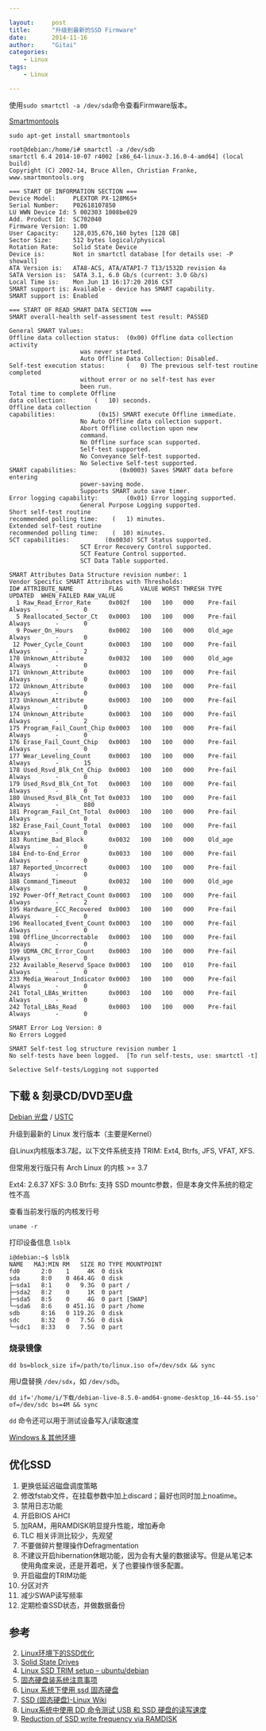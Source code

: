 ```yaml
---

layout:     post
title:      "升级到最新的SSD Firmware"
date:       2014-11-16
author:     "Gitai"
categories:
    - Linux
tags:
    - Linux

---
```



使用`sudo smartctl -a /dev/sda`命令查看Firmware版本。

[Smartmontools](https://www.smartmontools.org/)

```
sudo apt-get install smartmontools
```

<!--more-->

```
root@debian:/home/i# smartctl -a /dev/sdb
smartctl 6.4 2014-10-07 r4002 [x86_64-linux-3.16.0-4-amd64] (local build)
Copyright (C) 2002-14, Bruce Allen, Christian Franke, www.smartmontools.org

=== START OF INFORMATION SECTION ===
Device Model:     PLEXTOR PX-128M6S+
Serial Number:    P02618107850
LU WWN Device Id: 5 002303 1008be029
Add. Product Id:  SC702040
Firmware Version: 1.00
User Capacity:    128,035,676,160 bytes [128 GB]
Sector Size:      512 bytes logical/physical
Rotation Rate:    Solid State Device
Device is:        Not in smartctl database [for details use: -P showall]
ATA Version is:   ATA8-ACS, ATA/ATAPI-7 T13/1532D revision 4a
SATA Version is:  SATA 3.1, 6.0 Gb/s (current: 3.0 Gb/s)
Local Time is:    Mon Jun 13 16:17:20 2016 CST
SMART support is: Available - device has SMART capability.
SMART support is: Enabled

=== START OF READ SMART DATA SECTION ===
SMART overall-health self-assessment test result: PASSED

General SMART Values:
Offline data collection status:  (0x00)	Offline data collection activity
					was never started.
					Auto Offline Data Collection: Disabled.
Self-test execution status:      (   0)	The previous self-test routine completed
					without error or no self-test has ever 
					been run.
Total time to complete Offline 
data collection: 		(   10) seconds.
Offline data collection
capabilities: 			 (0x15) SMART execute Offline immediate.
					No Auto Offline data collection support.
					Abort Offline collection upon new
					command.
					No Offline surface scan supported.
					Self-test supported.
					No Conveyance Self-test supported.
					No Selective Self-test supported.
SMART capabilities:            (0x0003)	Saves SMART data before entering
					power-saving mode.
					Supports SMART auto save timer.
Error logging capability:        (0x01)	Error logging supported.
					General Purpose Logging supported.
Short self-test routine 
recommended polling time: 	 (   1) minutes.
Extended self-test routine
recommended polling time: 	 (  10) minutes.
SCT capabilities: 	       (0x003d)	SCT Status supported.
					SCT Error Recovery Control supported.
					SCT Feature Control supported.
					SCT Data Table supported.

SMART Attributes Data Structure revision number: 1
Vendor Specific SMART Attributes with Thresholds:
ID# ATTRIBUTE_NAME          FLAG     VALUE WORST THRESH TYPE      UPDATED  WHEN_FAILED RAW_VALUE
  1 Raw_Read_Error_Rate     0x002f   100   100   000    Pre-fail  Always       -       0
  5 Reallocated_Sector_Ct   0x0003   100   100   000    Pre-fail  Always       -       0
  9 Power_On_Hours          0x0002   100   100   000    Old_age   Always       -       0
 12 Power_Cycle_Count       0x0003   100   100   000    Pre-fail  Always       -       2
170 Unknown_Attribute       0x0032   100   100   000    Old_age   Always       -       0
171 Unknown_Attribute       0x0003   100   100   000    Pre-fail  Always       -       0
172 Unknown_Attribute       0x0003   100   100   000    Pre-fail  Always       -       0
173 Unknown_Attribute       0x0003   100   100   000    Pre-fail  Always       -       0
174 Unknown_Attribute       0x0003   100   100   000    Pre-fail  Always       -       2
175 Program_Fail_Count_Chip 0x0003   100   100   000    Pre-fail  Always       -       0
176 Erase_Fail_Count_Chip   0x0003   100   100   000    Pre-fail  Always       -       0
177 Wear_Leveling_Count     0x0003   100   100   000    Pre-fail  Always       -       15
178 Used_Rsvd_Blk_Cnt_Chip  0x0003   100   100   000    Pre-fail  Always       -       0
179 Used_Rsvd_Blk_Cnt_Tot   0x0003   100   100   000    Pre-fail  Always       -       0
180 Unused_Rsvd_Blk_Cnt_Tot 0x0033   100   100   000    Pre-fail  Always       -       880
181 Program_Fail_Cnt_Total  0x0003   100   100   000    Pre-fail  Always       -       0
182 Erase_Fail_Count_Total  0x0003   100   100   000    Pre-fail  Always       -       0
183 Runtime_Bad_Block       0x0032   100   100   000    Old_age   Always       -       0
184 End-to-End_Error        0x0033   100   100   000    Pre-fail  Always       -       0
187 Reported_Uncorrect      0x0003   100   100   000    Pre-fail  Always       -       0
188 Command_Timeout         0x0032   100   100   000    Old_age   Always       -       0
192 Power-Off_Retract_Count 0x0003   100   100   000    Pre-fail  Always       -       2
195 Hardware_ECC_Recovered  0x0003   100   100   000    Pre-fail  Always       -       0
196 Reallocated_Event_Count 0x0003   100   100   000    Pre-fail  Always       -       0
198 Offline_Uncorrectable   0x0003   100   100   000    Pre-fail  Always       -       0
199 UDMA_CRC_Error_Count    0x0003   100   100   000    Pre-fail  Always       -       0
232 Available_Reservd_Space 0x0003   100   100   010    Pre-fail  Always       -       0
233 Media_Wearout_Indicator 0x0003   100   100   000    Pre-fail  Always       -       0
241 Total_LBAs_Written      0x0003   100   100   000    Pre-fail  Always       -       0
242 Total_LBAs_Read         0x0003   100   100   000    Pre-fail  Always       -       0

SMART Error Log Version: 0
No Errors Logged

SMART Self-test log structure revision number 1
No self-tests have been logged.  [To run self-tests, use: smartctl -t]

Selective Self-tests/Logging not supported

```

## 下载 & 刻录CD/DVD至U盘

[Debian 光盘](https://www.debian.org/CD/) / [USTC](https://mirrors.ustc.edu.cn/)

升级到最新的 Linux 发行版本（主要是Kernel）

自Linux内核版本3.7起，以下文件系统支持 TRIM: Ext4, Btrfs, JFS, VFAT, XFS.

但常用发行版只有 Arch Linux 的内核 >= 3.7

Ext4: 2.6.37
XFS: 3.0
Btrfs: 支持 SSD mountc参数，但是本身文件系统的稳定性不高

查看当前发行版的内核发行号
```
uname -r
```

打印设备信息 `lsblk`
```
i@debian:~$ lsblk
NAME   MAJ:MIN RM   SIZE RO TYPE MOUNTPOINT
fd0      2:0    1     4K  0 disk 
sda      8:0    0 464.4G  0 disk 
├─sda1   8:1    0   9.3G  0 part /
├─sda2   8:2    0     1K  0 part 
├─sda5   8:5    0     4G  0 part [SWAP]
└─sda6   8:6    0 451.1G  0 part /home
sdb      8:16   0 119.2G  0 disk 
sdc      8:32   0   7.5G  0 disk 
└─sdc1   8:33   0   7.5G  0 part 
```

### 烧录镜像
```
dd bs=block_size if=/path/to/linux.iso of=/dev/sdx && sync
```
用U盘替换 `/dev/sdx`，如 `/dev/sdb`。

```
dd if='/home/i/下载/debian-live-8.5.0-amd64-gnome-desktop_16-44-55.iso' of=/dev/sdc bs=4M && sync
```

`dd` 命令还可以用于测试设备写入/读取速度



[Windows & 其他环境](https://wiki.archlinux.org/index.php/USB_Flash_Installation_Media)

## 优化SSD
1. 更换低延迟磁盘调度策略
2. 修改fstab文件，在挂载参数中加上discard；最好也同时加上noatime。
3. 禁用日志功能
4. 开启BIOS AHCI
5. 加RAM，用RAMDISK明显提升性能，增加寿命
6. TLC 相关评测比较少，先观望
7. 不要做碎片整理操作Defragmentation
8. 不建议开启hibernation休眠功能，因为会有大量的数据读写。但是从笔记本使用角度来说，还是开着吧，关了也要操作很多配置。
9. 开启磁盘的TRIM功能
10. 分区对齐
11. 减少SWAP读写频率
12. 定期检查SSD状态，并做数据备份

## 参考
2. [Linux环境下的SSD优化](http://www.jianshu.com/p/nQpqsN)
3. [Solid State Drives](https://wiki.archlinux.org/index.php/Solid_State_Drives)
4. [Linux SSD TRIM setup – ubuntu/debian](http://joao.machado-family.com/2014/04/01/linux-ssd-trim-setup/)
5. [固态硬盘装系统注意事项](http://www.expreview.com/tag/gutaiyingpanzhuanxitong.html)
6. [Linux 系统下使用 ssd 固态硬盘](http://www.looeo.com/linux-systems-use-the-ssd/)
7. [SSD (固态硬盘)-Linux Wiki](http://linux-wiki.cn/wiki/zh-hans/SSD_(%E5%9B%BA%E6%80%81%E7%A1%AC%E7%9B%98))
8. [Linux系统中使用 DD 命令测试 USB 和 SSD 硬盘的读写速度](https://linux.cn/article-3696-1.html)
9. [Reduction of SSD write frequency via RAMDISK](https://wiki.debian.org/SSDOptimization#Reduction_of_SSD_write_frequency_via_RAMDISK)